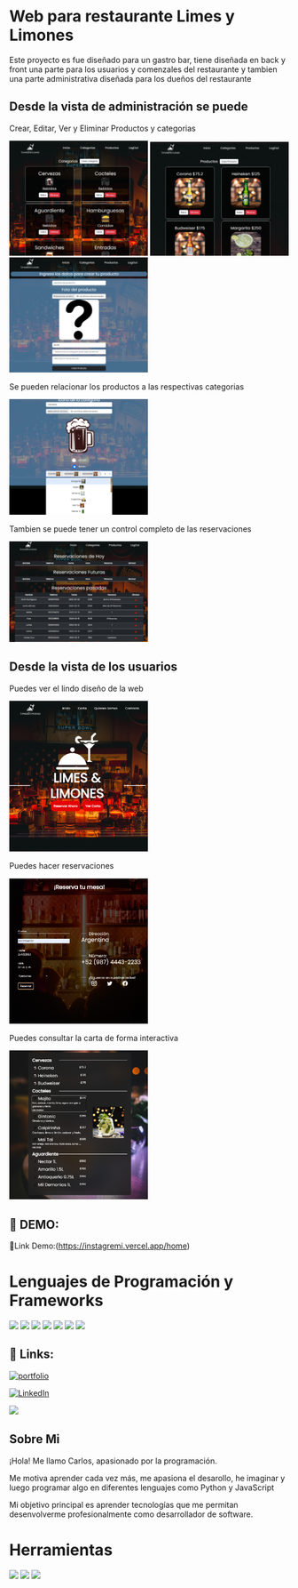 # Web para restaurante Limes y Limones

Este proyecto es fue diseñado para un gastro bar, tiene diseñada en back y front una parte para los usuarios y comenzales del restaurante y tambien una parte administrativa diseñada para los dueños del restaurante 

## Desde la vista de administración se puede

Crear, Editar, Ver y Eliminar Productos y categorias

<img src="./readmeImg/categoryView.png" width="250px">
<img src="./readmeImg/productView.png" width="250px">
<img src="./readmeImg/createProduct.png" width="250px">

Se pueden relacionar los productos a las respectivas categorias 

<img src="./readmeImg/productCategory.png" width="250px">

Tambien se puede tener un control completo de las reservaciones 

<img src="./readmeImg/reservations.png" width="250px">


## Desde la vista de los usuarios

Puedes ver el lindo diseño de la web

<img src="./readmeImg/desingWeb.png" width="250px">

Puedes hacer reservaciones

<img src="./readmeImg/makeReservation.png" width="250px">

Puedes consultar la carta de forma interactiva

<img src="./readmeImg/product.png" width="250px">


## 🔗 DEMO:

🤖Link Demo:(https://instagremi.vercel.app/home)

# Lenguajes de Programación y Frameworks
<div>
  <img src="https://cdn-icons-png.flaticon.com/512/1051/1051277.png" width="40px">
  <img src="https://cdn-icons-png.flaticon.com/512/732/732190.png" width="40px">
<img src="https://upload.wikimedia.org/wikipedia/commons/thumb/9/96/Sass_Logo_Color.svg/1280px-Sass_Logo_Color.svg.png" width="40px">
    <img src="https://upload.wikimedia.org/wikipedia/commons/thumb/b/b2/Bootstrap_logo.svg/1280px-Bootstrap_logo.svg.png" width="40px">
  <img src="https://cdn-icons-png.flaticon.com/512/5968/5968292.png" width="40px">
    <img src="https://www.soat.fr/assets/images/formation/NodeJS.png" width="40px">
  <img src="https://cdn-icons-png.flaticon.com/512/1126/1126012.png" width="40px">
</div>


## 🔗 Links:
[![portfolio](https://img.shields.io/badge/my_portfolio-000?style=for-the-badge&logo=ko-fi&logoColor=white)](https://carloscruz.vercel.app)

[![LinkedIn](https://img.shields.io/badge/LinkedIn-%230077B5.svg?logo=linkedin&logoColor=white)](https://www.linkedin.com/in/carlos-jose-cruz-luengas/)

<a href="mailto:carlosjose445566@gmail.com?"><img src="https://img.shields.io/badge/gmail-%23DD0031.svg?&style=for-the-badge&logo=gmail&logoColor=white"/></a>


## Sobre Mi 

¡Hola! Me llamo Carlos, apasionado por la programación.

Me motiva aprender cada vez más, me apasiona el desarollo, he imaginar y luego programar algo en diferentes lenguajes como Python y JavaScript

Mi objetivo principal es aprender tecnologías que me permitan desenvolverme profesionalmente como desarrollador de software.

# Herramientas
<div>
  <img src="https://i.pinimg.com/originals/00/f4/05/00f40564d281eee8dbb931024b8e6975.png" width="40px">
  <img src="https://cdn.freebiesupply.com/logos/large/2x/git-icon-logo-png-transparent.png" width="40px">
  <img src="https://cdn-icons-png.flaticon.com/512/919/919847.png" width="40px">
</div>